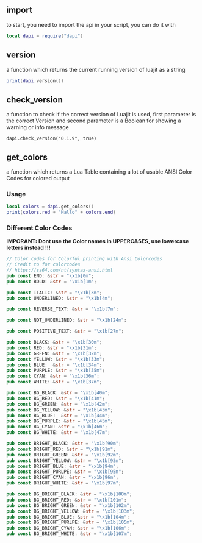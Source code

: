 ## import
to start, you need to import the api in your script, you can do it with
```lua
local dapi = require("dapi")
```

## version
a function which returns the current running version of luajit as a string
```lua
print(dapi.version())
```

## check_version
a function to check if the correct version of Luajit is used, first parameter
is the correct Version and second parameter is a Boolean for showing a warning
or info message
```
dapi.check_version("0.1.9", true)
```

## get_colors
a function which returns a Lua Table containing a lot of usable
ANSI Color Codes for colored output

### Usage
```lua
local colors = dapi.get_colors()
print(colors.red + "Hallo" + colors.end)
```

### Different Color Codes
**IMPORANT: Dont use the Color names in UPPERCASES, use lowercase letters instead !!!**
```rust
// Color codes for Colorful printing with Ansi Colorcodes
// Credit to for colorcodes
// https://ss64.com/nt/syntax-ansi.html
pub const END: &str = "\x1b[0m";
pub const BOLD: &str = "\x1b[1m";

pub const ITALIC: &str = "\x1b[3m";
pub const UNDERLINED: &str = "\x1b[4m";

pub const REVERSE_TEXT: &str = "\x1b[7m";

pub const NOT_UNDERLINED: &str = "\x1b[24m";

pub const POSITIVE_TEXT: &str = "\x1b[27m";

pub const BLACK: &str = "\x1b[30m";
pub const RED: &str = "\x1b[31m";
pub const GREEN: &str = "\x1b[32m";
pub const YELLOW: &str = "\x1b[33m";
pub const BLUE:  &str = "\x1b[34m";
pub const PURPLE: &str = "\x1b[35m";
pub const CYAN: &str = "\x1b[36m";
pub const WHITE: &str = "\x1b[37m";

pub const BG_BLACK: &str = "\x1b[40m";
pub const BG_RED: &str = "\x1b[41m";
pub const BG_GREEN: &str = "\x1b[42m";
pub const BG_YELLOW: &str = "\x1b[43m";
pub const BG_BLUE:  &str = "\x1b[44m";
pub const BG_PURPLE: &str = "\x1b[45m";
pub const BG_CYAN: &str = "\x1b[46m";
pub const BG_WHITE: &str = "\x1b[47m";

pub const BRIGHT_BLACK: &str = "\x1b[90m";
pub const BRIGHT_RED: &str = "\x1b[91m";
pub const BRIGHT_GREEN: &str = "\x1b[92m";
pub const BRIGHT_YELLOW: &str = "\x1b[93m";
pub const BRIGHT_BLUE: &str = "\x1b[94m";
pub const BRIGHT_PURLPE: &str = "\x1b[95m";
pub const BRIGHT_CYAN: &str = "\x1b[96m";
pub const BRIGHT_WHITE: &str = "\x1b[97m";

pub const BG_BRIGHT_BLACK: &str = "\x1b[100m";
pub const BG_BRIGHT_RED: &str = "\x1b[101m";
pub const BG_BRIGHT_GREEN: &str = "\x1b[102m";
pub const BG_BRIGHT_YELLOW: &str = "\x1b[103m";
pub const BG_BRIGHT_BLUE: &str = "\x1b[104m";
pub const BG_BRIGHT_PURLPE: &str = "\x1b[105m";
pub const BG_BRIGHT_CYAN: &str = "\x1b[106m";
pub const BG_BRIGHT_WHITE: &str = "\x1b[107m";
```
